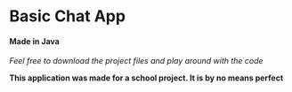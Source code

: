 # Basic Chat App
#### Made in Java

*Feel free to download the project files and play around with the code*


**This application was made for a school project. It is by no means perfect**
